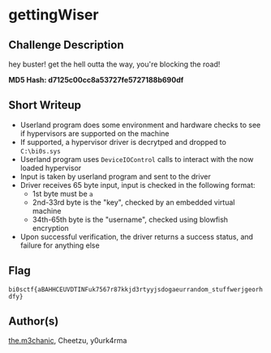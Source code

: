 # gettingWiser 

## Challenge Description 
hey buster! get the hell outta the way, you're blocking the road! 

**MD5 Hash: d7125c00cc8a53727fe5727188b690df**

## Short Writeup 
- Userland program does some environment and hardware checks to see if hypervisors are supported on the machine 
- If supported, a hypervisor driver is decrytped and dropped to `C:\bi0s.sys`
- Userland program uses `DeviceIOControl` calls to interact with the now loaded hypervisor 
- Input is taken by userland program and sent to the driver 
- Driver receives 65 byte input, input is checked in the following format: 
    - 1st byte must be `a`
    - 2nd-33rd byte is the "key", checked by an embedded virtual machine 
    - 34th-65th byte is the "username", checked using blowfish encryption 
- Upon successful verification, the driver returns a success status, and failure for anything else 

## Flag
`bi0sctf{aBAHHCEUVDTINFuk7567r87kkjd3rtyyjsdogaeurrandom_stuffwerjgeorhdfy}`

## Author(s)
[the.m3chanic](https://x.com/the_m3chanic_), Cheetzu, y0urk4rma 
